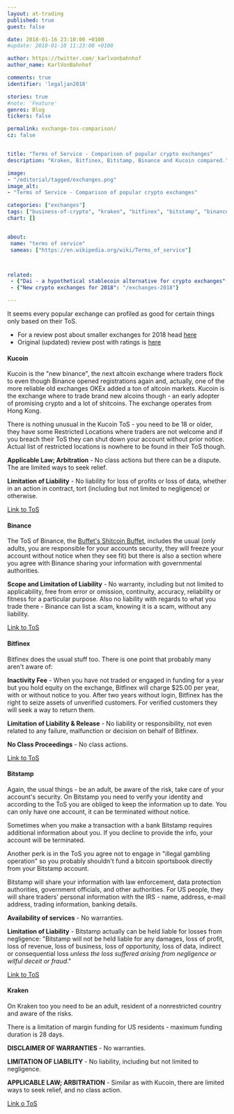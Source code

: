 ```yaml
---
layout: at-trading
published: true
guest: false

date: 2018-01-16 23:10:00 +0100
#update: 2018-01-10 11:23:00 +0100

author: https://twitter.com/_karlvonbahnhof
author_name: KarlVonBahnhof

comments: true
identifier: 'legaljan2018'

stories: true
#note: 'Feature'
genres: Blog
tickers: false

permalink: exchange-tos-comparison/
cz: false


title: "Terms of Service - Comparison of popular crypto exchanges"
description: "Kraken, Bitfinex, Bitstamp, Binance and Kucoin compared."

image:
- "/editorial/tagged/exchanges.png"
image_alt:
- "Terms of Service - Comparison of popular crypto exchanges"

categories: ["exchanges"]
tags: ["business-of-crypto", "kraken", "bitfinex", "bitstamp", "binance", "kucoin"]
chart: []


about:
 name: "terms of service"
 sameas: ["https://en.wikipedia.org/wiki/Terms_of_service"]



related:
 - {"Dai - a hypothetical stablecoin alternative for crypto exchanges": "/dai-stablecoin"}
 - {"New crypto exchanges for 2018": "/exchanges-2018"}

---
```


It seems every popular exchange can profiled as good for certain things only based on their ToS.

* For a review post about smaller exchanges for 2018 head [here](/exchanges-2018)
* Original (updated) review post with ratings is [here](/how-to-buy-altcoins/)

#### Kucoin

Kucoin is the "new binance", the next altcoin exchange where traders flock to even though Binance opened registrations again and, actually, one of the more reliable old exchanges OKEx added a ton of altcoin markets. Kucoin is the exchange where to trade brand new alcoins though - an early adopter of promising crypto and a lot of shitcoins. The exchange operates from Hong Kong.

There is nothing unusual in the Kucoin ToS - you need to be 18 or older, they have some Restricted Locations where traders are not welcome and if you breach their ToS they can shut down your account without prior notice. Actual list of restricted locations is nowhere to be found in their ToS though.

**Applicable Law; Arbitration** - No class actions but there can be a dispute. The are limited ways to seek relief.

**Limitation of Liability** - No liability for loss of profits or loss of data, whether in an action in contract, tort (including but not limited to negligence) or otherwise.

[Link to ToS](https://news.kucoin.com/en/terms-of-use/)

#### Binance

The ToS of Binance, the [Buffet's Shitcoin Buffet](https://i.imgur.com/02Bxkye.gifv), includes the usual (only adults, you are responsible for your accounts security, they will freeze your account without notice when they see fit) but there is also a section where you agree with Binance sharing your information with governmental authorities.

**Scope and Limitation of Liability** - No warranty, including but not limited to applicability, free from error or omission, continuity, accuracy, reliability or fitness for a particular purpose. Also no liability with regards to what you trade there - Binance can list a scam, knowing it is a scam, without any liability.

[Link to ToS](https://support.binance.com/hc/en-us/articles/115000421672-Terms-of-Use)

#### Bitfinex

Bitfinex does the usual stuff too. There is one point that probably many aren't aware of:

**Inactivity Fee** - When you have not traded or engaged in funding for a year but you hold equity on the exchange, Bitfinex will charge $25.00 per year, with or without notice to you. After two years without login, Bitfinex has the right to seize assets of unverified customers. For verified customers they will seek a way to return them.

**Limitation of Liability & Release** - No liability or responsibility, not even related to any failure, malfunction or decision on behalf of Bitfinex.

**No Class Proceedings** - No class actions.

[Link to ToS](https://www.bitfinex.com/legal/terms)

#### Bitstamp

Again, the usual things - be an adult, be aware of the risk, take care of your account's security. On Bitstamp you need to verify your identity and according to the ToS you are obliged to keep the information up to date. You can only have one account, it can be terminated without notice.

Sometimes when you make a transaction with a bank Bitstamp requires additional information about you. If you decline to provide the info, your account will be terminated.

Another perk is in the ToS you agree not to engage in "illegal gambling operation" so you probably shouldn't fund a bitcoin sportsbook directly from your Bitstamp account.

Bitstamp will share your information with law enforcement, data protection authorities, government officials, and other authorities. For US people, they will share traders' personal information with the IRS - name, address, e-mail address, trading information, banking details.

**Availability of services** - No warranties.

**Limitation of Liability** - Bitstamp actually can be held liable for losses from negligence: "Bitstamp will not be held liable for any damages, loss of profit, loss of revenue, loss of business, loss of opportunity, loss of data, indirect or consequential loss *unless the loss suffered arising from negligence or wilful deceit or fraud*."

[Link to ToS](https://www.bitstamp.net/terms-of-use/)

#### Kraken

On Kraken too you need to be an adult, resident of a nonrestricted country and aware of the risks.

There is a limitation of margin funding for US residents - maximum funding duration is 28 days.

**DISCLAIMER OF WARRANTIES** - No warranties.

**LIMITATION OF LIABILITY** - No liability, including but not limited to negligence.

**APPLICABLE LAW; ARBITRATION** - Similar as with Kucoin, there are limited ways to seek relief, and no class action.

[Link o ToS](https://www.kraken.com/en-us/legal)
